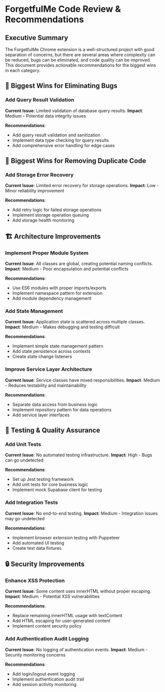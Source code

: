 # ForgetfulMe Code Review & Recommendations

## Executive Summary

The ForgetfulMe Chrome extension is a well-structured project with good separation of concerns, but there are several areas where complexity can be reduced, bugs can be eliminated, and code quality can be improved. This document provides actionable recommendations for the biggest wins in each category.

## 🐛 Biggest Wins for Eliminating Bugs
### **Add Query Result Validation**
**Current Issue**: Limited validation of database query results.
**Impact**: Medium - Potential data integrity issues

**Recommendations**:
- Add query result validation and sanitization
- Implement data type checking for query results
- Add comprehensive error handling for edge cases

## 🔄 Biggest Wins for Removing Duplicate Code

### **Add Storage Error Recovery**
**Current Issue**: Limited error recovery for storage operations.
**Impact**: Low - Minor reliability improvement

**Recommendations**:
- Add retry logic for failed storage operations
- Implement storage operation queuing
- Add storage health monitoring

## 🏗️ Architecture Improvements

### **Implement Proper Module System**
**Current Issue**: All classes are global, creating potential naming conflicts.
**Impact**: Medium - Poor encapsulation and potential conflicts

**Recommendations**:
- Use ES6 modules with proper imports/exports
- Implement namespace pattern for extension
- Add module dependency management

### **Add State Management**
**Current Issue**: Application state is scattered across multiple classes.
**Impact**: Medium - Makes debugging and testing difficult

**Recommendations**:
- Implement simple state management pattern
- Add state persistence across contexts
- Create state change listeners

### **Improve Service Layer Architecture**
**Current Issue**: Service classes have mixed responsibilities.
**Impact**: Medium - Reduces testability and maintainability

**Recommendations**:
- Separate data access from business logic
- Implement repository pattern for data operations
- Add service layer interfaces

## 🧪 Testing & Quality Assurance

### **Add Unit Tests**
**Current Issue**: No automated testing infrastructure.
**Impact**: High - Bugs can go undetected

**Recommendations**:
- Set up Jest testing framework
- Add unit tests for core business logic
- Implement mock Supabase client for testing

### **Add Integration Tests**
**Current Issue**: No end-to-end testing.
**Impact**: Medium - Integration issues may go undetected

**Recommendations**:
- Implement browser extension testing with Puppeteer
- Add automated UI testing
- Create test data fixtures

## 🔒 Security Improvements

### **Enhance XSS Protection**
**Current Issue**: Some content uses innerHTML without proper escaping.
**Impact**: Medium - Potential XSS vulnerabilities

**Recommendations**:
- Replace remaining innerHTML usage with textContent
- Add HTML escaping for user-generated content
- Implement content security policy

### **Add Authentication Audit Logging**
**Current Issue**: No logging of authentication events.
**Impact**: Medium - Security monitoring concerns

**Recommendations**:
- Add login/logout event logging
- Implement authentication audit trail
- Add session activity monitoring